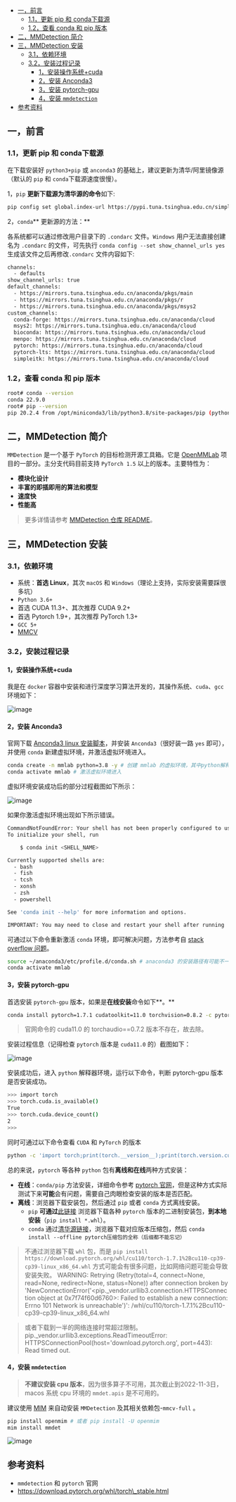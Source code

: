 - [一，前言](#一前言)
  - [1.1，更新 pip 和 conda下载源](#11更新-pip-和-conda下载源)
  - [1.2，查看 conda 和 pip 版本](#12查看-conda-和-pip-版本)
- [二，MMDetection 简介](#二mmdetection-简介)
- [三，MMDetection 安装](#三mmdetection-安装)
  - [3.1，依赖环境](#31依赖环境)
  - [3.2，安装过程记录](#32安装过程记录)
    - [1，安装操作系统+cuda](#1安装操作系统cuda)
    - [2，安装 Anconda3](#2安装-anconda3)
    - [3，安装 pytorch-gpu](#3安装-pytorch-gpu)
    - [4，安装 `mmdetection`](#4安装-mmdetection)
- [参考资料](#参考资料)
## 一，前言
### 1.1，更新 pip 和 conda下载源
在下载安装好 `python3+pip` 或 `anconda3` 的基础上，建议更新为清华/阿里镜像源（默认的 `pip` 和 `conda`下载源速度很慢）。

1，`pip` **更新下载源为清华源的命令**如下:

```bash
pip config set global.index-url https://pypi.tuna.tsinghua.edu.cn/simple
```
2，`conda`** 更新源的方法：**

各系统都可以通过修改用户目录下的 `.condarc` 文件。`Windows` 用户无法直接创建名为 `.condarc` 的文件，可先执行 `conda config --set show_channel_urls yes` 生成该文件之后再修改`.condarc` 文件内容如下: 

```bash
channels:
  - defaults
show_channel_urls: true
default_channels:
  - https://mirrors.tuna.tsinghua.edu.cn/anaconda/pkgs/main
  - https://mirrors.tuna.tsinghua.edu.cn/anaconda/pkgs/r
  - https://mirrors.tuna.tsinghua.edu.cn/anaconda/pkgs/msys2
custom_channels:
  conda-forge: https://mirrors.tuna.tsinghua.edu.cn/anaconda/cloud
  msys2: https://mirrors.tuna.tsinghua.edu.cn/anaconda/cloud
  bioconda: https://mirrors.tuna.tsinghua.edu.cn/anaconda/cloud
  menpo: https://mirrors.tuna.tsinghua.edu.cn/anaconda/cloud
  pytorch: https://mirrors.tuna.tsinghua.edu.cn/anaconda/cloud
  pytorch-lts: https://mirrors.tuna.tsinghua.edu.cn/anaconda/cloud
  simpleitk: https://mirrors.tuna.tsinghua.edu.cn/anaconda/cloud
```
### 1.2，查看 conda 和 pip 版本
```bash
root# conda --version
conda 22.9.0
root# pip --version
pip 20.2.4 from /opt/miniconda3/lib/python3.8/site-packages/pip (python 3.8)
```
## 二，MMDetection 简介
`MMDetection` 是一个基于 `PyTorch` 的目标检测开源工具箱。它是 [OpenMMLab](https://openmmlab.com/) 项目的一部分。主分支代码目前支持 `PyTorch 1.5` 以上的版本。主要特性为：

* **模块化设计**
* **丰富的即插即用的算法和模型**
* **速度快**
* **性能高**

> 更多详情请参考 [MMDetection 仓库 README](https://github.com/open-mmlab/mmdetection/blob/master/README_zh-CN.md)。

## 三，MMDetection 安装
### 3.1，依赖环境
* 系统：**首选 Linux**，其次 `macOS` 和 `Windows`（理论上支持，实际安装需要踩很多坑）
* `Python 3.6+`
* 首选 CUDA 11.3+、其次推荐 CUDA 9.2+
* 首选 Pytorch 1.9+，其次推荐 PyTorch 1.3+
* `GCC 5+`
* [MMCV](https://mmcv.readthedocs.io/en/latest/#installation)

### 3.2，安装过程记录
#### 1，安装操作系统+cuda
我是在 `docker` 容器中安装和进行深度学习算法开发的，其操作系统、`cuda`、`gcc` 环境如下：

![image](images/oIxx0rBoZiuqRQc86gpaF5z8otXeCRzQe23Nabds-6E.png)

#### 2，安装 Anconda3
官网下载 [Anconda3 linux 安装脚本](https://repo.anaconda.com/archive/Anaconda3-2022.10-Linux-x86_64.sh)，并安装 `Anconda3`（很好装一路 `yes` 即可），并使用 `conda` 新建虚拟环境，并激活虚拟环境进入。

```bash
conda create -n mmlab python=3.8 -y # 创建 mmlab 的虚拟环境，其中python解释器版本为3.8(python3.9版本不行, 没有pytorch_cuda11.0版本)
conda activate mmlab # 激活虚拟环境进入
```
虚拟环境安装成功后的部分过程截图如下所示：

![image](images/vwSKapCUchQN_oQ7_vdLOiZZZKB6nLe0E3wKWLEY4tc.png)

如果你激活虚拟环境出现如下所示错误。

```bash
CommandNotFoundError: Your shell has not been properly configured to use 'conda activate'.
To initialize your shell, run

    $ conda init <SHELL_NAME>

Currently supported shells are:
  - bash
  - fish
  - tcsh
  - xonsh
  - zsh
  - powershell

See 'conda init --help' for more information and options.

IMPORTANT: You may need to close and restart your shell after running 'conda init'.
```
可通过以下命令重新激活 `conda` 环境，即可解决问题，方法参考自 [stack overflow 问题](https://stackoverflow.com/questions/61915607/commandnotfounderror-your-shell-has-not-been-properly-configured-to-use-conda)。

```bash
source ~/anaconda3/etc/profile.d/conda.sh # anaconda3 的安装路径有可能不一样，自行修改
conda activate mmlab
```
#### 3，安装 pytorch-gpu
首选安装 `pytorch-gpu` 版本，如果是**在线安装**命令如下**。**

```bash
conda install pytorch=1.7.1 cudatoolkit=11.0 torchvision=0.8.2 -c pytorch
```
> 官网命令的 cuda11.0 的 torchaudio==0.7.2 版本不存在，故去除。

安装过程信息（记得检查 `pytorch` 版本是 `cuda11.0` 的）截图如下：

![image](images/WGJjEZDqVJJZkZNi1MkYFXOaFrKh1UoKu8Cw-gfrl10.png)

安装成功后，进入 `python` 解释器环境，运行以下命令，判断 pytorch-gpu 版本是否安装成功。

```bash
>>> import torch
>>> torch.cuda.is_available()
True
>>> torch.cuda.device_count()
2
>>>
```
同时可通过以下命令查看 `CUDA` 和 `PyTorch` 的版本

```bash
python -c 'import torch;print(torch.__version__);print(torch.version.cuda)'
```
总的来说，`pytorch` 等各种 `python` 包有**离线和在线**两种方式安装：

* **在线**：`conda/pip` 方法安装，详细命令参考 [pytorch 官网](https://pytorch.org/)，但是这种方式实际测试下来**可能**会有问题，需要自己肉眼检查安装的版本是否匹配。
* **离线**：浏览器下载安装包，然后通过 `pip` 或者 `conda` 方式离线安装。
   * `pip` **可通过**[此链接](https://download.pytorch.org/whl/torch_stable.html) 浏览器下载各种 `pytorch` 版本的二进制安装包，**到本地安装**（`pip install *.whl`）。
   * `conda` 通过[清华源链接](https://mirrors.tuna.tsinghua.edu.cn/anaconda/cloud/pytorch/linux-64/)，浏览器下载对应版本压缩包，然后 `conda install --offline pytorch压缩包的全称（后缀都不能忘记）`

> 不通过浏览器下载 `whl` 包，而是 `pip install https://download.pytorch.org/whl/cu110/torch-1.7.1%2Bcu110-cp39-cp39-linux_x86_64.whl` 方式可能会有很多问题，比如网络问题可能会导致安装失败。
> WARNING: Retrying (Retry(total=4, connect=None, read=None, redirect=None, status=None)) after connection broken by 'NewConnectionError('<pip._vendor.urllib3.connection.HTTPSConnection object at 0x7f74f60d6760>: Failed to establish a new connection: Errno 101 Network is unreachable')': /whl/cu110/torch-1.7.1%2Bcu110-cp39-cp39-linux_x86_64.whl

> 或者下载到一半的网络连接时常超过限制。
pip._vendor.urllib3.exceptions.ReadTimeoutError: HTTPSConnectionPool(host='download.pytorch.org', port=443): Read timed out.

#### 4，安装 `mmdetection`
> **不建议安装 cpu 版本**，因为很多算子不可用，其次截止到2022-11-3日，macos 系统 cpu 环境的 `mmdet.apis` 是不可用的。

建议使用 [MIM](https://github.com/open-mmlab/mim) 来自动安装 `MMDetection` 及其相关依赖包-`mmcv-full` 。

```bash
pip install openmim # 或者 pip install -U openmim
mim install mmdet
```
![image](images/g7BbKHcsuGPKLEZlVUd0GxL7zhyJzGdZ9L-nmTcJneY.png)

## 参考资料
* `mmdetection` 和 `pytorch` 官网
* https://download.pytorch.org/whl/torch\_stable.html